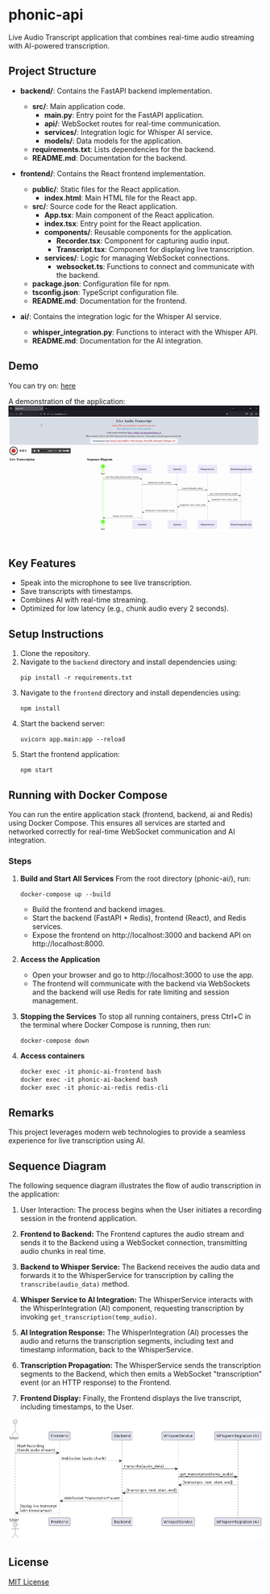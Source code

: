 # phonic-api

Live Audio Transcript application that combines real-time audio streaming with AI-powered transcription.

## Project Structure

- **backend/**: Contains the FastAPI backend implementation.

  - **src/**: Main application code.
    - **main.py**: Entry point for the FastAPI application.
    - **api/**: WebSocket routes for real-time communication.
    - **services/**: Integration logic for Whisper AI service.
    - **models/**: Data models for the application.
  - **requirements.txt**: Lists dependencies for the backend.
  - **README.md**: Documentation for the backend.

- **frontend/**: Contains the React frontend implementation.

  - **public/**: Static files for the React application.
    - **index.html**: Main HTML file for the React app.
  - **src/**: Source code for the React application.
    - **App.tsx**: Main component of the React application.
    - **index.tsx**: Entry point for the React application.
    - **components/**: Reusable components for the application.
      - **Recorder.tsx**: Component for capturing audio input.
      - **Transcript.tsx**: Component for displaying live transcription.
    - **services/**: Logic for managing WebSocket connections.
      - **websocket.ts**: Functions to connect and communicate with the backend.
  - **package.json**: Configuration file for npm.
  - **tsconfig.json**: TypeScript configuration file.
  - **README.md**: Documentation for the frontend.

- **ai/**: Contains the integration logic for the Whisper AI service.

  - **whisper_integration.py**: Functions to interact with the Whisper API.
  - **README.md**: Documentation for the AI integration.

## Demo

You can try on: [here](https://stackedge.dev/portfolio/phonic-ai/)

A demonstration of the application:  
![Phonic AI - Demo](docs/phonic-ai-demo.gif)

## Key Features

- Speak into the microphone to see live transcription.
- Save transcripts with timestamps.
- Combines AI with real-time streaming.
- Optimized for low latency (e.g., chunk audio every 2 seconds).

## Setup Instructions

1. Clone the repository.
2. Navigate to the `backend` directory and install dependencies using:
   ```
   pip install -r requirements.txt
   ```
3. Navigate to the `frontend` directory and install dependencies using:
   ```
   npm install
   ```
4. Start the backend server:
   ```
   uvicorn app.main:app --reload
   ```
5. Start the frontend application:
   ```
   npm start
   ```

## Running with Docker Compose

You can run the entire application stack (frontend, backend, ai and Redis) using Docker Compose.
This ensures all services are started and networked correctly for real-time WebSocket communication and AI integration.

### Steps

1. **Build and Start All Services**
   From the root directory (phonic-ai/), run:

   ```
   docker-compose up --build
   ```

   - Build the frontend and backend images.
   - Start the backend (FastAPI + Redis), frontend (React), and Redis services.
   - Expose the frontend on http://localhost:3000 and backend API on http://localhost:8000.

2. **Access the Application**

   - Open your browser and go to http://localhost:3000 to use the app.
   - The frontend will communicate with the backend via WebSockets and the backend will use Redis for rate limiting and session management.

3. **Stopping the Services**
   To stop all running containers, press Ctrl+C in the terminal where Docker Compose is running, then run:

   ```
   docker-compose down
   ```

4. **Access containers**

   ```
   docker exec -it phonic-ai-frontend bash
   docker exec -it phonic-ai-backend bash
   docker exec -it phonic-ai-redis redis-cli
   ```

## Remarks

This project leverages modern web technologies to provide a seamless experience for live transcription using AI.

## Sequence Diagram

The following sequence diagram illustrates the flow of audio transcription in the application:

1. User Interaction:
   The process begins when the User initiates a recording session in the frontend application.

2. **Frontend to Backend:**
   The Frontend captures the audio stream and sends it to the Backend using a WebSocket connection, transmitting audio chunks in real time.

3. **Backend to Whisper Service:**
   The Backend receives the audio data and forwards it to the WhisperService for transcription by calling the `transcribe(audio_data)` method.

4. **Whisper Service to AI Integration:**
   The WhisperService interacts with the WhisperIntegration (AI) component, requesting transcription by invoking `get_transcription(temp_audio)`.

5. **AI Integration Response:**
   The WhisperIntegration (AI) processes the audio and returns the transcription segments, including text and timestamp information, back to the WhisperService.

6. **Transcription Propagation:**
   The WhisperService sends the transcription segments to the Backend, which then emits a WebSocket "transcription" event (or an HTTP response) to the Frontend.

7. **Frontend Display:**
   Finally, the Frontend displays the live transcript, including timestamps, to the User.

![Sequence Diagram](docs/sequence_diagram/Sequence%20Diagram.png)

## License

[MIT License](https://opensource.org/license/mit)
